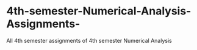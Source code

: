 # 4th-semester-Numerical-Analysis-Assignments-
All 4th semester assignments of 4th semester Numerical Analysis 

